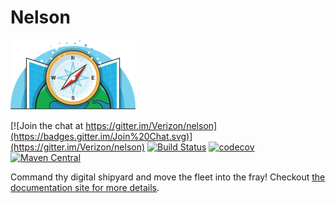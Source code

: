 # Nelson

![image](docs/src/hugo/static/images/logo.png)

[![Join the chat at https://gitter.im/Verizon/nelson](https://badges.gitter.im/Join%20Chat.svg)](https://gitter.im/Verizon/nelson)
[![Build Status](https://travis-ci.org/Verizon/nelson.svg?branch=master)](https://travis-ci.org/Verizon/nelson)
[![codecov](https://codecov.io/gh/Verizon/nelson/branch/master/graph/badge.svg)](https://codecov.io/gh/Verizon/nelson)
[![Maven Central](https://maven-badges.herokuapp.com/maven-central/io.verizon.nelson/core_2.11/badge.svg)](https://maven-badges.herokuapp.com/maven-central/io.verizon.nelson/core_2.11)

Command thy digital shipyard and move the fleet into the fray! Checkout [the documentation site for more details](https://verizon.github.io/nelson/).

